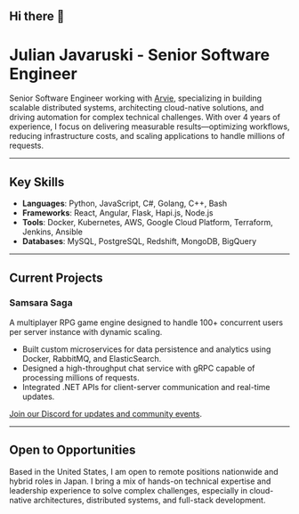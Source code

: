 ## Hi there 👋

# Julian Javaruski - Senior Software Engineer  

Senior Software Engineer working with [Arvie](https://arvie.com), specializing in building scalable distributed systems, architecting cloud-native solutions, and driving automation for complex technical challenges. With over 4 years of experience, I focus on delivering measurable results—optimizing workflows, reducing infrastructure costs, and scaling applications to handle millions of requests.

---

## Key Skills  

- **Languages**: Python, JavaScript, C#, Golang, C++, Bash  
- **Frameworks**: React, Angular, Flask, Hapi.js, Node.js  
- **Tools**: Docker, Kubernetes, AWS, Google Cloud Platform, Terraform, Jenkins, Ansible  
- **Databases**: MySQL, PostgreSQL, Redshift, MongoDB, BigQuery  

---

## Current Projects  

### **Samsara Saga**  
A multiplayer RPG game engine designed to handle 100+ concurrent users per server instance with dynamic scaling.  
- Built custom microservices for data persistence and analytics using Docker, RabbitMQ, and ElasticSearch.  
- Designed a high-throughput chat service with gRPC capable of processing millions of requests.  
- Integrated .NET APIs for client-server communication and real-time updates.  

[Join our Discord for updates and community events](https://discord.gg/samsarasaga).

---

## Open to Opportunities  

Based in the United States, I am open to remote positions nationwide and hybrid roles in Japan. I bring a mix of hands-on technical expertise and leadership experience to solve complex challenges, especially in cloud-native architectures, distributed systems, and full-stack development. 


